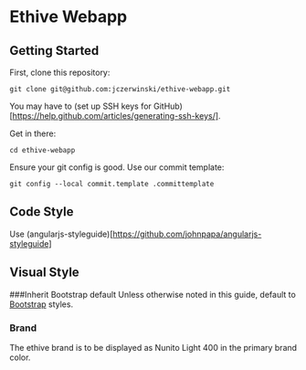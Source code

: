 # Ethive Webapp

## Getting Started
First, clone this repository:

```
git clone git@github.com:jczerwinski/ethive-webapp.git
```

You may have to (set up SSH keys for GitHub)[https://help.github.com/articles/generating-ssh-keys/].

Get in there:

```
cd ethive-webapp
```

Ensure your git config is good. Use our commit template:

```
git config --local commit.template .committemplate
```

## Code Style
Use (angularjs-styleguide)[https://github.com/johnpapa/angularjs-styleguide]

## Visual Style
###Inherit Bootstrap default
Unless otherwise noted in this guide, default to [Bootstrap](http://getbootstrap.com/css/) styles.
### Brand
The ethive brand is to be displayed as Nunito Light 400 in the primary brand color.